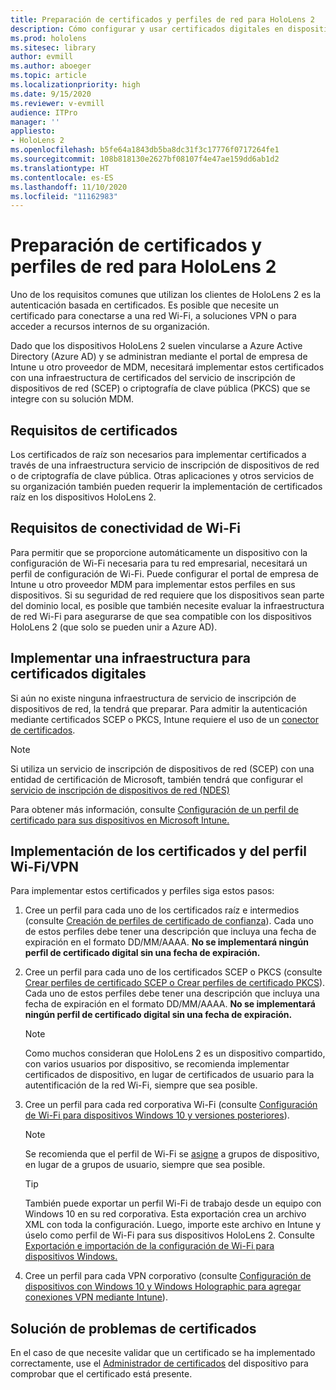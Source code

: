 ```yaml
---
title: Preparación de certificados y perfiles de red para HoloLens 2
description: Cómo configurar y usar certificados digitales en dispositivos HoloLens 2
ms.prod: hololens
ms.sitesec: library
author: evmill
ms.author: aboeger
ms.topic: article
ms.localizationpriority: high
ms.date: 9/15/2020
ms.reviewer: v-evmill
audience: ITPro
manager: ''
appliesto:
- HoloLens 2
ms.openlocfilehash: b5fe64a1843db5ba8dc31f3c17776f0717264fe1
ms.sourcegitcommit: 108b818130e2627bf08107f4e47ae159dd6ab1d2
ms.translationtype: HT
ms.contentlocale: es-ES
ms.lasthandoff: 11/10/2020
ms.locfileid: "11162983"
---
```

# Preparación de certificados y perfiles de red para HoloLens 2

Uno de los requisitos comunes que utilizan los clientes de HoloLens 2 es la autenticación basada en certificados. Es posible que necesite un certificado para conectarse a una red Wi-Fi, a soluciones VPN o para acceder a recursos internos de su organización.

Dado que los dispositivos HoloLens 2 suelen vincularse a Azure Active Directory (Azure AD) y se administran mediante el portal de empresa de Intune u otro proveedor de MDM, necesitará implementar estos certificados con una infraestructura de certificados del servicio de inscripción de dispositivos de red (SCEP) o criptografía de clave pública (PKCS) que se integre con su solución MDM.

## Requisitos de certificados
Los certificados de raíz son necesarios para implementar certificados a través de una infraestructura servicio de inscripción de dispositivos de red o de criptografía de clave pública. Otras aplicaciones y otros servicios de su organización también pueden requerir la implementación de certificados raíz en los dispositivos HoloLens 2. 

## Requisitos de conectividad de Wi-Fi
Para permitir que se proporcione automáticamente un dispositivo con la configuración de Wi-Fi necesaria para tu red empresarial, necesitará un perfil de configuración de Wi-Fi. Puede configurar el portal de empresa de Intune u otro proveedor MDM para implementar estos perfiles en sus dispositivos. Si su seguridad de red requiere que los dispositivos sean parte del dominio local, es posible que también necesite evaluar la infraestructura de red Wi-Fi para asegurarse de que sea compatible con los dispositivos HoloLens 2 (que solo se pueden unir a Azure AD).

## Implementar una infraestructura para certificados digitales
Si aún no existe ninguna infraestructura de servicio de inscripción de dispositivos de red, la tendrá que preparar. Para admitir la autenticación mediante certificados SCEP o PKCS, Intune requiere el uso de un [conector de certificados](https://docs.microsoft.com/mem/intune/protect/certificate-connectors).

> [!NOTE]
> Si utiliza un servicio de inscripción de dispositivos de red (SCEP) con una entidad de certificación de Microsoft, también tendrá que configurar el [servicio de inscripción de dispositivos de red (NDES)](https://docs.microsoft.com/mem/intune/protect/certificates-scep-configure#set-up-ndes)

Para obtener más información, consulte [Configuración de un perfil de certificado para sus dispositivos en Microsoft Intune.](https://docs.microsoft.com/intune/certificates-configure)

## Implementación de los certificados y del perfil Wi-Fi/VPN
Para implementar estos certificados y perfiles siga estos pasos:
1.  Cree un perfil para cada uno de los certificados raíz e intermedios (consulte [Creación de perfiles de certificado de confianza](https://docs.microsoft.com/intune/protect/certificates-configure#create-trusted-certificate-profiles)). Cada uno de estos perfiles debe tener una descripción que incluya una fecha de expiración en el formato DD/MM/AAAA. **No se implementará ningún perfil de certificado digital sin una fecha de expiración.**
1.  Cree un perfil para cada uno de los certificados SCEP o PKCS (consulte [Crear perfiles de certificado SCEP o Crear perfiles de certificado PKCS](https://docs.microsoft.com/intune/protect/certficates-pfx-configure#create-a-pkcs-certificate-profile)). Cada uno de estos perfiles debe tener una descripción que incluya una fecha de expiración en el formato DD/MM/AAAA. **No se implementará ningún perfil de certificado digital sin una fecha de expiración.**

    > [!NOTE]
    > Como muchos consideran que HoloLens 2 es un dispositivo compartido, con varios usuarios por dispositivo, se recomienda implementar certificados de dispositivo, en lugar de certificados de usuario para la autentificación de la red Wi-Fi, siempre que sea posible.

3.  Cree un perfil para cada red corporativa Wi-Fi (consulte [Configuración de Wi-Fi para dispositivos Windows 10 y versiones posteriores](https://docs.microsoft.com/intune/wi-fi-settings-windows)). 
    > [!NOTE]
    > Se recomienda que el perfil de Wi-Fi se [asigne](https://docs.microsoft.com/mem/intune/configuration/device-profile-assign) a grupos de dispositivo, en lugar de a grupos de usuario, siempre que sea posible. 

    > [!TIP]
    > También puede exportar un perfil Wi-Fi de trabajo desde un equipo con Windows 10 en su red corporativa. Esta exportación crea un archivo XML con toda la configuración. Luego, importe este archivo en Intune y úselo como perfil de Wi-Fi para sus dispositivos HoloLens 2. Consulte [Exportación e importación de la configuración de Wi-Fi para dispositivos Windows.](https://docs.microsoft.com/mem/intune/configuration/wi-fi-settings-import-windows-8-1)

4.  Cree un perfil para cada VPN corporativo (consulte [Configuración de dispositivos con Windows 10 y Windows Holographic para agregar conexiones VPN mediante Intune](https://docs.microsoft.com/intune/vpn-settings-windows-10)).

## Solución de problemas de certificados

En el caso de que necesite validar que un certificado se ha implementado correctamente, use el [Administrador de certificados](certificate-manager.md) del dispositivo para comprobar que el certificado está presente.  


